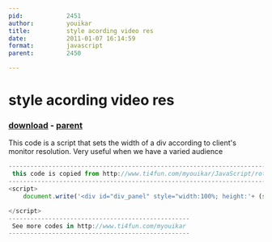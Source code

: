 ```yaml
---
pid:            2451
author:         youikar
title:          style acording video res
date:           2011-01-07 16:14:59
format:         javascript
parent:         2450

---
```


# style acording video res

### [download](Scripts\2451.js) - [parent](Scripts\2450.md)

This code is a script that sets the width of a div according to client's monitor resolution. Very useful when we have a varied audience

```javascript
---------------------------------------------------------------------------------------------------------------------------
 this code is copied from http://www.ti4fun.com/myouikar/JavaScript/rotina.aspx?r=JJiKNeLQlIA[[ti&l=STN[ti]5tehuTA[[ti
---------------------------------------------------------------------------------------------------------------------------
<script> 
	document.write('<div id="div_panel" style="width:100%; height:'+ (screen.height > 768 ? '380px' : (screen.height > 600 ? '280px' : '275px')) +'; overflow:auto;">');

</script>
--------------------------------------------------
 See more codes in http://www.ti4fun.com/myouikar
--------------------------------------------------
```
